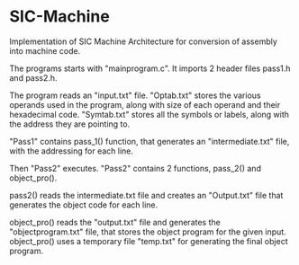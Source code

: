# SIC-Machine

Implementation of SIC Machine Architecture for  conversion of assembly into machine code.

The programs starts with "mainprogram.c".
It imports 2 header files pass1.h and pass2.h.

The program reads an "input.txt" file.
"Optab.txt" stores the various operands used in the program, along with size of each operand and their hexadecimal code.
"Symtab.txt" stores all the symbols or labels, along with the address they are pointing to. 

"Pass1" contains pass_1() function, that generates an "intermediate.txt" file, with the addressing for each line.

Then "Pass2" executes.
"Pass2" contains 2 functions, pass_2() and object_pro().


pass2() reads the intermediate.txt file and creates an "Output.txt" file that generates the object code for each line.

object_pro() reads the "output.txt" file and generates the "objectprogram.txt" file, that stores the object program for the given input.
object_pro() uses a temporary file "temp.txt" for generating the final object program.






